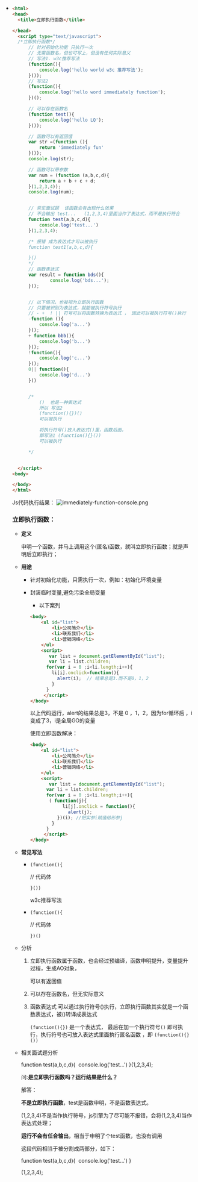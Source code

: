 * ```html
  <html>
  <head>
  	<title>立即执行函数</title>
  
  </head>
  	<script type="text/javascript">
  	/*立即执行函数*/
  		// 针对初始化功能 只执行一次
  		// 无需函数名，但也可写上，但没有任何实际意义
  		// 写法1. w3c推荐写法
  		(function(){
  			console.log('hello world w3c 推荐写法');
  		}());
  		// 写法2
  		(function(){
  			console.log('hello word immediately function');
  		})();
  
  		// 可以存在函数名
  		(function test(){
  			console.log('hello LQ');
  		}());
  
  		// 函数可以有返回值
  		var str =(function (){
  			return 'immediately fun'
  		}());
  		console.log(str);
  
  		// 函数可以带参数
  		var num = (function (a,b,c,d){
  			return a + b + c + d;
  		}(1,2,3,4));
  		console.log(num);
  
  
  		// 常见面试题  该函数会有出现什么效果
  		// 不会输出 test...   (1,2,3,4)里面当作了表达式，而不是执行符合
  		function test(a,b,c,d){
  			console.log('test...')
  		}(1,2,3,4);
  
  		/* 报错 成为表达式才可以被执行
  		function test1(a,b,c,d){
  
  		}()
  		*/
  		// 函数表达式
  		var result = function bds(){
  				console.log('bds...');
  		}();
  
  
  		// 以下情况，也被视为立即执行函数
  		// 只要被识别为表达式，就能被执行符号执行
  		// - +  ! || 符号可以将函数转换为表达式 ， 因此可以被执行符号()执行
  		-function (){
  			console.log('a...')
  		}();
  		+ function bbb(){
  			console.log('b...')
  		}();
  		!function(){
  			console.log('c...')
  		}();
  		0|| function(){
  			console.log('d...')
  		}()
  
  
  		/* 
  			()  也是一种表达式
  			所以 写法2 
  			(function(){})()
  			可以被执行
  
  			将执行符号()放入表达式()里，函数后面，
  			即写法1 (function(){}())
  			可以被执行
  
  		*/ 
  
  
  	</script>
  <body>
  
  </body>
  </html>
  ```

  Js代码执行结果：
  ![immediately-function-console.png](https://upload-images.jianshu.io/upload_images/17953874-5af64496edddd271.png?imageMogr2/auto-orient/strip%7CimageView2/2/w/1240)


  ###    立即执行函数：

  * **定义**

    申明一个函数，并马上调用这个(匿名)函数，就叫立即执行函数；就是声明后立即执行；   

  * **用途**

    * 针对初始化功能，只需执行一次，例如：初始化环境变量

    * 封装临时变量,避免污染全局变量

      * 以下案列

      ```html
      <body>
          <ul id="list">
              <li>公司简介</li>
              <li>联系我们</li>
              <li>营销网络</li>
          </ul>
          <script>
             var list = document.getElementById("list");
             var li = list.children;
            for(var i = 0 ;i<li.length;i++){
              li[i].onclick=function(){
                alert(i);  // 结果总是3.而不是0，1，2
              }
            }
           </script>  
      </body>
      ```

      以上代码运行，alert的结果总是3，不是 0 ，1，2，因为for循环后 ，i变成了3，i是全局GO的变量

      使用立即函数解决：

      ```html
      <body>
          <ul id="list">
              <li>公司简介</li>
              <li>联系我们</li>
              <li>营销网络</li>
          </ul>
          <script>
             var list = document.getElementById("list");
            var li = list.children;
            for(var i = 0 ;i<li.length;i++){
             ( function(j){
                  li[j].onclick = function(){
                    alert(j);
                })(i); //把实参i赋值给形参j
              }
            }
           </script>  
      </body>
      ```

  * **常见写法**

    * `(function(){`

        // 代码体

        `}())  `    

      w3c推荐写法

    * `(function(){`

       // 代码体

      `})()`

  * 分析

    1. 立即执行函数属于函数，也会经过预编译，函数申明提升，变量提升过程，生成AO对象，

       可以有返回值

    2. 可以存在函数名，但无实际意义

    3. 函数表达式 可以通过执行符号()执行，立即执行函数其实就是一个函数表达式，被()转译成表达式

       `(function(){})` 是一个表达式， 最后在加一个执行符号`()` 即可执行，执行符号也可放入表达式里面执行匿名函数 ，即 `(function(){}())`

  * 相关面试题分析

    function test(a,b,c,d){
    ​			console.log('test...')
    }(1,2,3,4);

    问:**是立即执行函数吗？运行结果是什么？**

    解答：

    **不是立即执行函数**，test是函数申明，不是函数表达式。

    (1,2,3,4)不是当作执行符号，js引擎为了尽可能不报错，会将(1,2,3,4)当作表达式处理；

    **运行不会有任合输出**，相当于申明了个test函数，也没有调用

    这段代码相当于被分割成两部分，如下：

    function test(a,b,c,d){
    ​			console.log('test...')
    }

    (1,2,3,4);

     
